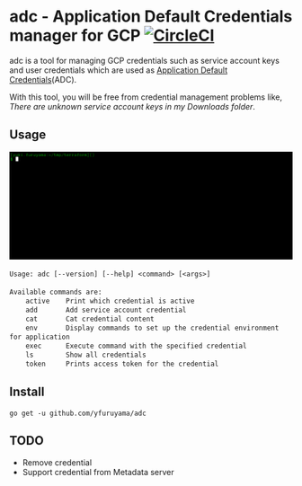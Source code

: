adc - Application Default Credentials manager for GCP [![CircleCI](https://circleci.com/gh/yfuruyama/adc.svg?style=svg)](https://circleci.com/gh/yfuruyama/adc)
===

adc is a tool for managing GCP credentials such as service account keys and user credentials which are used as [Application Default Credentials](https://cloud.google.com/docs/authentication/production)(ADC).

With this tool, you will be free from credential management problems like, *There are unknown service account keys in my Downloads folder*.

## Usage

![gif](https://github.com/yfuruyama/adc/blob/master/screencast.gif)

```
Usage: adc [--version] [--help] <command> [<args>]

Available commands are:
    active    Print which credential is active
    add       Add service account credential
    cat       Cat credential content
    env       Display commands to set up the credential environment for application
    exec      Execute command with the specified credential
    ls        Show all credentials
    token     Prints access token for the credential
```

## Install

```
go get -u github.com/yfuruyama/adc
```

## TODO

* Remove credential
* Support credential from Metadata server
